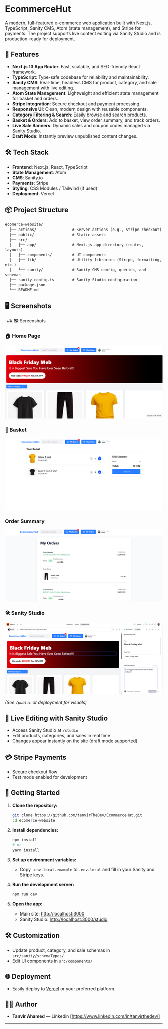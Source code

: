# EcommerceHut

A modern, full-featured e-commerce web application built with Next.js, TypeScript, Sanity CMS, Atom (state management), and Stripe for payments. The project supports live content editing via Sanity Studio and is production-ready for deployment.

## 🚀 Features

- **Next.js 13 App Router**: Fast, scalable, and SEO-friendly React framework.
- **TypeScript**: Type-safe codebase for reliability and maintainability.
- **Sanity CMS**: Real-time, headless CMS for product, category, and sale management with live editing.
- **Atom State Management**: Lightweight and efficient state management for basket and orders.
- **Stripe Integration**: Secure checkout and payment processing.
- **Responsive UI**: Clean, modern design with reusable components.
- **Category Filtering & Search**: Easily browse and search products.
- **Basket & Orders**: Add to basket, view order summary, and track orders.
- **Live Sale Banners**: Dynamic sales and coupon codes managed via Sanity Studio.
- **Draft Mode**: Instantly preview unpublished content changes.

## 🛠️ Tech Stack

- **Frontend**: Next.js, React, TypeScript
- **State Management**: Atom
- **CMS**: Sanity.io
- **Payments**: Stripe
- **Styling**: CSS Modules / Tailwind (if used)
- **Deployment**: Vercel

## 📦 Project Structure

```
ecomerce-website/
  ├── actions/                # Server actions (e.g., Stripe checkout)
  ├── public/                 # Static assets
  ├── src/
  │   ├── app/                # Next.js app directory (routes, layouts)
  │   ├── components/         # UI components
  │   ├── lib/                # Utility libraries (Stripe, formatting, etc.)
  │   └── sanity/             # Sanity CMS config, queries, and schemas
  ├── sanity.config.ts        # Sanity Studio configuration
  ├── package.json
  └── README.md
```

## 🖥️ Screenshots

-## 🖼️ Screenshots

### 🏠 Home Page

![Home Page](./public/screenshort/homepage.png)

### 🛒 Basket

![Basket](./public/screenshort/my_basket.png)

### Order Summary

![order summary](./public/screenshort/my_orders.png)

### 🛠️ Sanity Studio

![Sanity Studio](./public/screenshort//sanity_studio_for_live_editing.png)

_(See `/public` or deployment for visuals)_

## 📝 Live Editing with Sanity Studio

- Access Sanity Studio at `/studio`
- Edit products, categories, and sales in real time
- Changes appear instantly on the site (draft mode supported)

## 💳 Stripe Payments

- Secure checkout flow
- Test mode enabled for development

## 🏁 Getting Started

1. **Clone the repository:**

   ```bash
   git clone https://github.com/tanvirTheDev/EcommerceHut.git
   cd ecomerce-website
   ```

2. **Install dependencies:**

   ```bash
   npm install
   # or
   yarn install
   ```

3. **Set up environment variables:**

   - Copy `.env.local.example` to `.env.local` and fill in your Sanity and Stripe keys.

4. **Run the development server:**

   ```bash
   npm run dev
   ```

5. **Open the app:**
   - Main site: [http://localhost:3000](http://localhost:3000)
   - Sanity Studio: [http://localhost:3000/studio](http://localhost:3000/studio)

## 🛠️ Customization

- Update product, category, and sale schemas in `src/sanity/schemaTypes/`
- Edit UI components in `src/components/`

## 🌐 Deployment

- Easily deploy to [Vercel](https://vercel.com/) or your preferred platform.

## 🙋‍♂️ Author

- **Tanvir Ahamed** — Linkedin [https://www.linkedin.com/in/tanvirthedev/]

---
